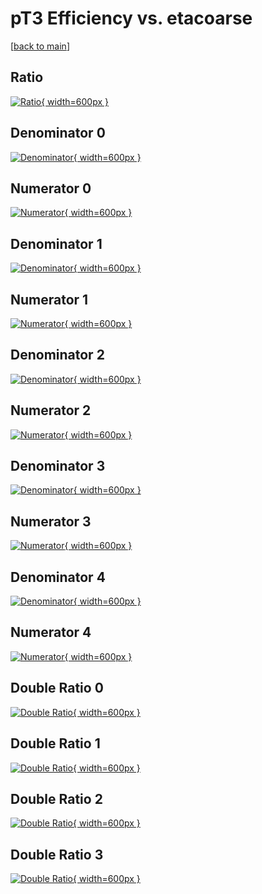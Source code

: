 # pT3 Efficiency vs. etacoarse

[[back to main](./)]



## Ratio

[![Ratio](../mtv/var/pT3_loweta_13_-1_eff_etacoarse.png){ width=600px }](../mtv/var/pT3_loweta_13_-1_eff_etacoarse.pdf)

## Denominator 0

[![Denominator](../mtv/den/pT3_loweta_13_-1_eff_etacoarse_den0.png){ width=600px }](../mtv/den/pT3_loweta_13_-1_eff_etacoarse_den0.pdf)

## Numerator 0

[![Numerator](../mtv/num/pT3_loweta_13_-1_eff_etacoarse_num0.png){ width=600px }](../mtv/num/pT3_loweta_13_-1_eff_etacoarse_num0.pdf)

## Denominator 1

[![Denominator](../mtv/den/pT3_loweta_13_-1_eff_etacoarse_den1.png){ width=600px }](../mtv/den/pT3_loweta_13_-1_eff_etacoarse_den1.pdf)

## Numerator 1

[![Numerator](../mtv/num/pT3_loweta_13_-1_eff_etacoarse_num1.png){ width=600px }](../mtv/num/pT3_loweta_13_-1_eff_etacoarse_num1.pdf)

## Denominator 2

[![Denominator](../mtv/den/pT3_loweta_13_-1_eff_etacoarse_den2.png){ width=600px }](../mtv/den/pT3_loweta_13_-1_eff_etacoarse_den2.pdf)

## Numerator 2

[![Numerator](../mtv/num/pT3_loweta_13_-1_eff_etacoarse_num2.png){ width=600px }](../mtv/num/pT3_loweta_13_-1_eff_etacoarse_num2.pdf)

## Denominator 3

[![Denominator](../mtv/den/pT3_loweta_13_-1_eff_etacoarse_den3.png){ width=600px }](../mtv/den/pT3_loweta_13_-1_eff_etacoarse_den3.pdf)

## Numerator 3

[![Numerator](../mtv/num/pT3_loweta_13_-1_eff_etacoarse_num3.png){ width=600px }](../mtv/num/pT3_loweta_13_-1_eff_etacoarse_num3.pdf)

## Denominator 4

[![Denominator](../mtv/den/pT3_loweta_13_-1_eff_etacoarse_den4.png){ width=600px }](../mtv/den/pT3_loweta_13_-1_eff_etacoarse_den4.pdf)

## Numerator 4

[![Numerator](../mtv/num/pT3_loweta_13_-1_eff_etacoarse_num4.png){ width=600px }](../mtv/num/pT3_loweta_13_-1_eff_etacoarse_num4.pdf)

## Double Ratio 0

[![Double Ratio](../mtv/ratio/pT3_loweta_13_-1_eff_etacoarse_ratio0.png){ width=600px }](../mtv/ratio/pT3_loweta_13_-1_eff_etacoarse_ratio0.pdf)

## Double Ratio 1

[![Double Ratio](../mtv/ratio/pT3_loweta_13_-1_eff_etacoarse_ratio1.png){ width=600px }](../mtv/ratio/pT3_loweta_13_-1_eff_etacoarse_ratio1.pdf)

## Double Ratio 2

[![Double Ratio](../mtv/ratio/pT3_loweta_13_-1_eff_etacoarse_ratio2.png){ width=600px }](../mtv/ratio/pT3_loweta_13_-1_eff_etacoarse_ratio2.pdf)

## Double Ratio 3

[![Double Ratio](../mtv/ratio/pT3_loweta_13_-1_eff_etacoarse_ratio3.png){ width=600px }](../mtv/ratio/pT3_loweta_13_-1_eff_etacoarse_ratio3.pdf)

